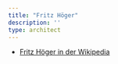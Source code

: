 ```yaml
---
title: "Fritz Höger"
description: ''
type: architect
---
```


* [Fritz Höger in der Wikipedia](https://de.wikipedia.org/wiki/Fritz_H%C3%B6ger)
